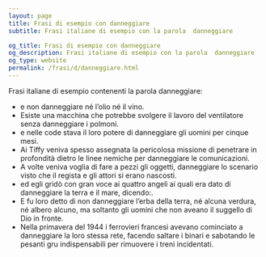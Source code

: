```yaml
---
layout: page
title: Frasi di esempio con danneggiare 
subtitle: Frasi italiane di esempio con la parola  danneggiare

og_title: Frasi di esempio con danneggiare 
og_description: Frasi italiane di esempio con la parola  danneggiare
og_type: website
permalink: /frasi/d/danneggiare.html
---
```


Frasi italiane di esempio contenenti la parola danneggiare:


- e non danneggiare né l’olio né il vino.
- Esiste una macchina che potrebbe svolgere il lavoro del ventilatore senza danneggiare i polmoni.
- e nelle code stava il loro potere di danneggiare gli uomini per cinque mesi.
- Ai Tiffy veniva spesso assegnata la pericolosa missione di penetrare in profondità dietro le linee nemiche per danneggiare le comunicazioni.
- A volte veniva voglia di fare a pezzi gli oggetti, danneggiare lo scenario visto che il regista e gli attori si erano nascosti.
- ed egli gridò con gran voce ai quattro angeli ai quali era dato di danneggiare la terra e il mare, dicendo:.
- E fu loro detto di non danneggiare l’erba della terra, né alcuna verdura, né albero alcuno, ma soltanto gli uomini che non aveano il suggello di Dio in fronte.
- Nella primavera del 1944 i ferrovieri francesi avevano cominciato a danneggiare la loro stessa rete, facendo saltare i binari e sabotando le pesanti gru indispensabili per rimuovere i treni incidentati.

